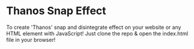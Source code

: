 # Thanos Snap Effect
To create 'Thanos' snap and disintegrate effect on your website or any HTML element with JavaScript!
Just clone the repo & open the index.html file in your browser!

